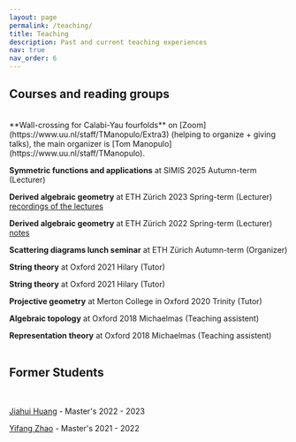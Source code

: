 ```yaml
---
layout: page
permalink: /teaching/
title: Teaching
description: Past and current teaching experiences
nav: true
nav_order: 6
---
```

## Courses and reading groups
<br/>
  **Wall-crossing for Calabi-Yau fourfolds** on [Zoom](https://www.uu.nl/staff/TManopulo/Extra3) (helping to organize + giving talks), the main organizer is [Tom Manopulo](https://www.uu.nl/staff/TManopulo).

  **Symmetric functions and applications** at SIMIS 2025 Autumn-term (Lecturer) 

  **Derived algebraic geometry** at ETH Zürich 2023 Spring-term (Lecturer) [recordings of the lectures](https://video.ethz.ch/lectures/d-math/2023/spring/401-4146-22L.html)
 
  **Derived algebraic geometry** at ETH Zürich 2022 Spring-term (Lecturer) [notes](https://drive.google.com/file/d/1uRopqJhh7X19mIQc2OEBRobQDFSKIQ6S/view?usp=sharing)

  **Scattering diagrams lunch seminar** at ETH Zürich Autumn-term (Organizer) 
 
  **String theory** at Oxford 2021 Hilary (Tutor)
  
  **String theory** at Oxford 2021 Hilary (Tutor)
   
  **Projective geometry** at Merton College in Oxford 2020 Trinity (Tutor)
 
  **Algebraic topology** at Oxford 2018 Michaelmas (Teaching assistent)
 
  **Representation theory** at Oxford 2018 Michaelmas (Teaching assistent)
 <br/>
 <br/>

## Former Students 
<br/>

[Jiahui Huang](https://j346huan.github.io/) - Master's 2022 - 2023

[Yifang Zhao](https://uk.linkedin.com/in/yifan-zhao-5533a11b9/en) -  Master's 2021 - 2022

